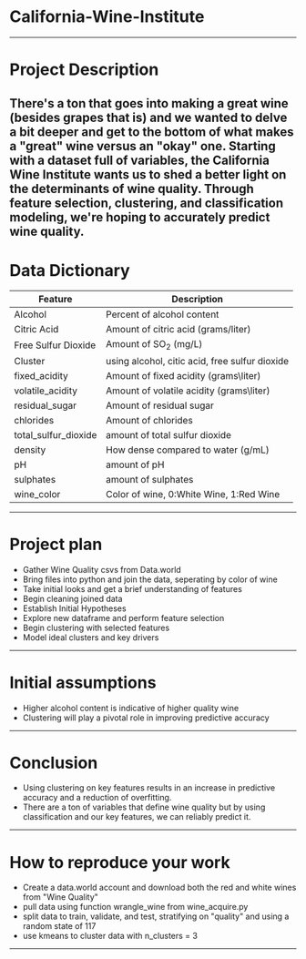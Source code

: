 # California-Wine-Institute
---

# Project Description

There's a ton that goes into making a great wine (besides grapes that is) and we wanted to delve a bit deeper and get to the bottom of what makes a "great" wine versus an "okay" one. Starting with a dataset full of variables, the California Wine Institute wants us to shed a better light on the determinants of wine quality. Through feature selection, clustering, and classification modeling, we're hoping to accurately predict wine quality. 
---

# Data Dictionary

|Feature|Description|
|-|-|
|Alcohol|Percent of alcohol content|
|Citric Acid|Amount of citric acid (grams/liter)|
|Free Sulfur Dioxide|Amount of SO$_2$ (mg/L)|
|Cluster|using alcohol, citic acid, free sulfur dioxide|
|fixed_acidity|Amount of fixed acidity (grams\liter)|
|volatile_acidity|Amount of volatile acidity (grams\liter)|
|residual_sugar|Amount of residual sugar|
|chlorides|Amount of chlorides|
|total_sulfur_dioxide|amount of total sulfur dioxide| 
|density|How dense compared to water (g/mL)|
|pH|amount of pH|
|sulphates|amount of sulphates|
|wine_color|Color of wine, 0:White Wine, 1:Red Wine|
---

# Project plan
- Gather Wine Quality csvs from Data.world
- Bring files into python and join the data, seperating by color of wine
- Take initial looks and get a brief understanding of features
- Begin cleaning joined data
- Establish Initial Hypotheses 
- Explore new dataframe and perform feature selection
- Begin clustering with selected features
- Model ideal clusters and key drivers
---

# Initial assumptions
- Higher alcohol content is indicative of higher quality wine
- Clustering will play a pivotal role in improving predictive accuracy
---

# Conclusion
- Using clustering on key features results in an increase in predictive accuracy and a reduction of overfitting.
- There are a ton of variables that define wine quality but by using classification and our key features, we can reliably predict it.
---

# How to reproduce your work
- Create a data.world account and download both the red and white wines from "Wine Quality"
- pull data using function wrangle_wine from wine_acquire.py
- split data to train, validate, and test, stratifying on "quality" and using a random state of 117
- use kmeans to cluster data with n_clusters = 3
---
